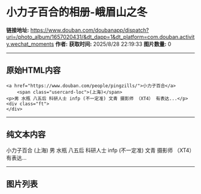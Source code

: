 # 小力子百合的相册-峨眉山之冬

**链接地址:** https://www.douban.com/doubanapp/dispatch?uri=/photo_album/1657020431/&dt_dapp=1&dt_platform=com.douban.activity.wechat_moments
**作者:** 
**获取时间:** 2025/8/28 22:19:33
**图片数量:** 0

---

## 原始HTML内容


    <a href="https://www.douban.com/people/pingzills/">小力子百合</a>
        <span class="usercard-loc">(上海)</span>
    <p>男 水瓶 八五后 科研人士 infp (不一定准) 文青 摄影师 （XT4） 有表达...</p>
    <div class="ft">
    </div>
  

---

## 纯文本内容

小力子百合
        (上海)
    男 水瓶 八五后 科研人士 infp (不一定准) 文青 摄影师 （XT4） 有表达...

---

## 图片列表


